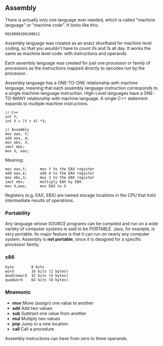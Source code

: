 ## Assembly

There is actually only one language ever needed, which is called "machine language" or "machine code". It looks like this:
```
0010000100100011
```
Assembly language was created as an exact shorthand for machine level coding, so that you wouldn't have to count *0*s and *1*s 
all day. It works the same as machine level code: with instructions and operands.

Each assembly language was created for just one processor or family of processors as the instructions mapped directly to 
opcodes run by the processor.

Assembly language has a ONE-TO-ONE relationship with machine language, meaning that each assembly language instruction 
corresponds to a single machine-language instruction. High-Level languages have a ONE-TO-MANY relationship with machine 
language. A single C++ statement expands to multiple machine instructions.
```
// C++
int Y;
int X = (Y + 4) *3;

// Assembly
mov eax, Y;   
add eax, 4;   
mov ebx, 3;
imul ebx; 		
mov X, eax;
```
Meaning:
```
mov eax,Y; 		mov Y to the EAX register
add eax,4; 		add 4 to the EAX register
mov ebx,3; 		mov 3 to the EBX register
imul ebx; 		multiply EAX by EBX
mov X,eax; 		mov EAX to X
```
Registers (e.g. EAX, EBX) are named storage locations in the CPU that hold intermediate results of operations.

### Portability
Any language whose SOURCE programs can be compiled and run on a wide variety of computer systems is said to be PORTABLE.
Java, for example, is very portable. Its major feature is that it can run on nearly any computer system. Assembly is **not
portable**, since it is designed for a specific processor family.

### x86
```
byte        8 bits
word        16 bits (2 bytes)
doubleword  32 bits (4 bytes)
quadword    64 bits (8 bytes)
```

### Mnemonic
- **mov**	Move (assign) one value to another
- **add** 	Add two values
- **sub**	Subtract one value from another
- **mul** 	Multiply two values
- **jmp**	Jump to a new location
- **call**	Call a procedure

Assembly instructions can have from zero to three operands.


